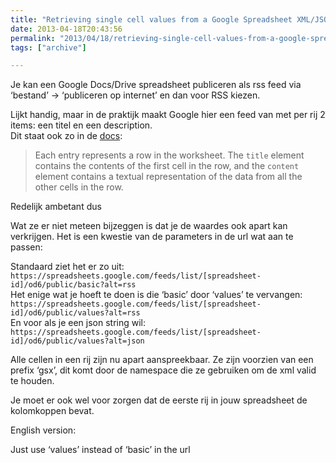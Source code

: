 ```yaml
---
title: "Retrieving single cell values from a Google Spreadsheet XML/JSON feed"
date: 2013-04-18T20:43:56
permalink: "2013/04/18/retrieving-single-cell-values-from-a-google-spreadsheet-xmljson-feed/"
tags: ["archive"]

---
```

Je kan een Google Docs/Drive spreadsheet publiceren als rss feed via ‘bestand’ -> ‘publiceren op internet’ en dan voor RSS kiezen.

Lijkt handig, maar in de praktijk maakt Google hier een feed van met per rij 2 items: een titel en een description.  
Dit staat ook zo in de [docs](https://developers.google.com/google-apps/spreadsheets/#working_with_list-based_feeds "https://developers.google.com/google-apps/spreadsheets/#working_with_list-based_feeds"):

> Each entry represents a row in the worksheet. The `title` element contains the contents of the first cell in the row, and the `content` element contains a textual representation of the data from all the other cells in the row.

Redelijk ambetant dus

Wat ze er niet meteen bijzeggen is dat je de waardes ook apart kan verkrijgen. Het is een kwestie van de parameters in de url wat aan te passen:

Standaard ziet het er zo uit:  
`https://spreadsheets.google.com/feeds/list/[spreadsheet-id]/od6/public/basic?alt=rss`  
Het enige wat je hoeft te doen is die ‘basic’ door ‘values’ te vervangen:  
`https://spreadsheets.google.com/feeds/list/[spreadsheet-id]/od6/public/values?alt=rss`  
En voor als je een json string wil:  
`https://spreadsheets.google.com/feeds/list/[spreadsheet-id]/od6/public/values?alt=json`

Alle cellen in een rij zijn nu apart aanspreekbaar. Ze zijn voorzien van een prefix ‘gsx’, dit komt door de namespace die ze gebruiken om de xml valid te houden.

Je moet er ook wel voor zorgen dat de eerste rij in jouw spreadsheet de kolomkoppen bevat.

English version:

Just use ‘values’ instead of ‘basic’ in the url
